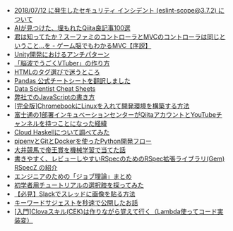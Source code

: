 - [2018/07/12 に発生したセキュリティ インシデント (eslint-scope@3.7.2) について](https://qiita.com/mysticatea/items/0141657e4478d9cf4614)
- [AIが見つけた、埋もれたQiita良記事100選](https://qiita.com/youwht/items/900fb5f4e80b11e593a6)
- [君は知ってたか？スーファミのコントローラとMVCのコントローラは同じということ…を - ゲーム脳でもわかるMVC【序説】](https://qiita.com/sasanquaneuf/items/c9f62575a775a165ce5f)
- [Unity開発におけるアンチパターン](https://qiita.com/rookx/items/39d0dbcf9bea0321ee63)
- [「脳波でうごくVTuber」の作り方](https://qiita.com/Fujitsu_IncubationCenter/items/111223ddbe01a23f9d68)
- [HTMLのタグ選びで迷うところ](https://qiita.com/noplan1989/items/cf3ba7b8a5da82f4150d)
- [Pandas 公式チートシートを翻訳しました](https://qiita.com/s_katagiri/items/4cd7dee37aae7a1e1fc0)
- [Data Scientist Cheat Sheets](https://qiita.com/akatsukaha/items/8205d731d40bf694ce9c)
- [弊社でのJavaScriptの書き方](https://qiita.com/Kakuni/items/21b7a587dac77ba84719)
- [[完全版]ChromebookにLinuxを入れて開発環境を構築する方法](https://qiita.com/kama-boko/items/f7c10ab2b9405aa3170d)
- [富士通の1部署インキュベーションセンターがQiitaアカウントとYouTubeチャンネルを持つことになった経緯](https://qiita.com/Fujitsu_IncubationCenter/items/241571dc04dabd739b73)
- [Cloud Haskellについて調べてみた](https://qiita.com/lotz/items/c049f3a94d913ab6ae1b)
- [pipenvとGitとDockerを使ったPython開発フロー](https://qiita.com/Aruneko/items/796d7eeb61e1f36ae4a0)
- [大井競馬で帝王賞を機械学習で当てた話](https://qiita.com/ishizakiiii/items/3b894b6e987fdf87093e)
- [書きやすく、レビューしやすいRSpecのためのRSpec拡張ライブラリ(Gem) RSpecZ の紹介](https://qiita.com/seteen/items/a4b0db19d09131cb22cc)
- [エンジニアのための「ジョブ理論」まとめ](https://qiita.com/ktateno/items/87b3cf9ebd29e76049ce)
- [初学者用チュートリアルの選択肢を探ってみた](https://qiita.com/ushironoko/items/ebda8acfcc2fbea364c8)
- [【必見】Slackでスレッドに画像を貼る方法](https://qiita.com/kanadeee/items/7d8cf16d4c282cf01fe6)
- [キーワードサジェストを秒速で公開したお話](https://qiita.com/nanj-beginner/items/79f5cba8764b060305ef)
- [[入門]Clovaスキル(CEK)は作りながら覚えて行く（Lambda使ってコード実装変）](https://qiita.com/imajoriri/items/357026af6b0de0dfe330)
